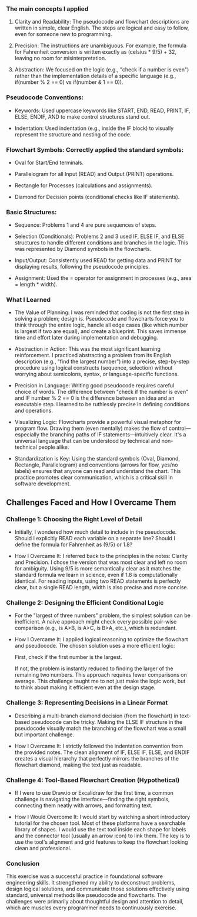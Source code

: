### The main concepts I applied
1. Clarity and Readability: The pseudocode and flowchart descriptions are written in simple, clear English. The steps are logical and easy to follow, even for someone new to programming.

2. Precision: The instructions are unambiguous. For example, the formula for Fahrenheit conversion is written exactly as (celsius * 9/5) + 32, leaving no room for misinterpretation.

3. Abstraction: We focused on the logic (e.g., "check if a number is even") rather than the implementation details of a specific language (e.g., if(number % 2 == 0) vs if(number & 1 == 0)).

### Pseudocode Conventions:

- Keywords: Used uppercase keywords like START, END, READ, PRINT, IF, ELSE, ENDIF, AND to make control structures stand out.

- Indentation: Used indentation (e.g., inside the IF block) to visually represent the structure and nesting of the code.

### Flowchart Symbols: Correctly applied the standard symbols:

- Oval for Start/End terminals.

- Parallelogram for all Input (READ) and Output (PRINT) operations.

- Rectangle for Processes (calculations and assignments).

- Diamond for Decision points (conditional checks like IF statements).

### Basic Structures:

- Sequence: Problems 1 and 4 are pure sequences of steps.

- Selection (Conditionals): Problems 2 and 3 used IF, ELSE IF, and ELSE structures to handle different conditions and branches in the logic. This was represented by Diamond symbols in the flowcharts.

- Input/Output: Consistently used READ for getting data and PRINT for displaying results, following the pseudocode principles.

- Assignment: Used the = operator for assignment in processes (e.g., area = length * width).

### What I Learned
- The Value of Planning: I was reminded that coding is not the first step in solving a problem; design is. Pseudocode and flowcharts force you to think through the entire logic, handle all edge cases (like which number is largest if two are equal), and create a blueprint. This saves immense time and effort later during implementation and debugging.

- Abstraction in Action: This was the most significant learning reinforcement. I practiced abstracting a problem from its English description (e.g., "find the largest number") into a precise, step-by-step procedure using logical constructs (sequence, selection) without worrying about semicolons, syntax, or language-specific functions.

- Precision in Language: Writing good pseudocode requires careful choice of words. The difference between "check if the number is even" and IF number % 2 == 0 is the difference between an idea and an executable step. I learned to be ruthlessly precise in defining conditions and operations.

- Visualizing Logic: Flowcharts provide a powerful visual metaphor for program flow. Drawing them (even mentally) makes the flow of control—especially the branching paths of IF statements—intuitively clear. It's a universal language that can be understood by technical and non-technical people alike.

- Standardization is Key: Using the standard symbols (Oval, Diamond, Rectangle, Parallelogram) and conventions (arrows for flow, yes/no labels) ensures that anyone can read and understand the chart. This practice promotes clear communication, which is a critical skill in software development.

## Challenges Faced and How I Overcame Them

### Challenge 1: Choosing the Right Level of Detail
- Initially, I wondered how much detail to include in the pseudocode. Should I explicitly READ each variable on a separate line? Should I define the formula for Fahrenheit as (9/5) or 1.8?

- How I Overcame It: I referred back to the principles in the notes: Clarity and Precision. I chose the version that was most clear and left no room for ambiguity. Using 9/5 is more semantically clear as it matches the standard formula we learn in science, even if 1.8 is computationally identical. For reading inputs, using two READ statements is perfectly clear, but a single READ length, width is also precise and more concise.

### Challenge 2: Designing the Efficient Conditional Logic
- For the "largest of three numbers" problem, the simplest solution can be inefficient. A naive approach might check every possible pair-wise comparison (e.g., is A>B, is A>C, is B>A, etc.), which is redundant.

- How I Overcame It: I applied logical reasoning to optimize the flowchart and pseudocode. The chosen solution uses a more efficient logic:

  First, check if the first number is the largest.

  If not, the problem is instantly reduced to finding the larger of the remaining two numbers.
  This approach requires fewer comparisons on average. This challenge taught me to not just make the logic work, but to think about making it efficient even at the design stage.

### Challenge 3: Representing Decisions in a Linear Format
- Describing a multi-branch diamond decision (from the flowchart) in text-based pseudocode can be tricky. Making the ELSE IF structure in the pseudocode visually match the branching of the flowchart was a small but important challenge.

- How I Overcame It: I strictly followed the indentation convention from the provided notes. The clean alignment of IF, ELSE IF, ELSE, and ENDIF creates a visual hierarchy that perfectly mirrors the branches of the flowchart diamond, making the text just as readable.


### Challenge 4: Tool-Based Flowchart Creation (Hypothetical)
- If I were to use Draw.io or Excalidraw for the first time, a common challenge is navigating the interface—finding the right symbols, connecting them neatly with arrows, and formatting text.

- How I Would Overcome It: I would start by watching a short introductory tutorial for the chosen tool. Most of these platforms have a searchable library of shapes. I would use the text tool inside each shape for labels and the connector tool (usually an arrow icon) to link them. The key is to use the tool's alignment and grid features to keep the flowchart looking clean and professional.

### Conclusion
This exercise was a successful practice in foundational software engineering skills. It strengthened my ability to deconstruct problems, design logical solutions, and communicate those solutions effectively using standard, universal methods like pseudocode and flowcharts. The challenges were primarily about thoughtful design and attention to detail, which are muscles every programmer needs to continuously exercise.


